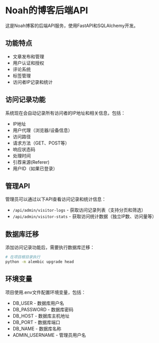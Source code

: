 # Noah的博客后端API

这是Noah博客的后端API服务，使用FastAPI和SQLAlchemy开发。

## 功能特点

- 文章发布和管理
- 用户认证和授权
- 评论系统
- 标签管理
- 访问者IP记录和统计

## 访问记录功能

系统现在会自动记录所有访问者的IP地址和相关信息，包括：

- IP地址
- 用户代理（浏览器/设备信息）
- 访问路径
- 请求方法（GET、POST等）
- 响应状态码
- 处理时间
- 引荐来源(Referer)
- 用户ID（如果已登录）

## 管理API

管理员可以通过以下API查看访问记录和统计信息：

- `/api/admin/visitor-logs` - 获取访问记录列表（支持分页和筛选）
- `/api/admin/visitor-stats` - 获取访问统计数据（独立IP数、访问量等）

## 数据库迁移

添加访问记录功能后，需要执行数据库迁移：

```bash
# 在项目根目录执行
python -m alembic upgrade head
```

## 环境变量

项目使用.env文件配置环境变量，包括：

- DB_USER - 数据库用户名
- DB_PASSWORD - 数据库密码
- DB_HOST - 数据库主机地址
- DB_PORT - 数据库端口
- DB_NAME - 数据库名称
- ADMIN_USERNAME - 管理员用户名
